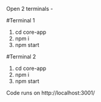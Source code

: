 Open 2 terminals -

#Terminal 1

1. cd core-app
2. npm i
3. npm start

#Terminal 2

1. cd core-app
2. npm i
3. npm start

Code runs on http://localhost:3001/